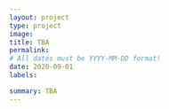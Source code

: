 ```yaml
---
layout: project
type: project
image: 
title: TBA
permalink: 
# All dates must be YYYY-MM-DD format!
date: 2020-09-01
labels:

summary: TBA
---
```


<div class="ui small rounded images">

</div>


```

